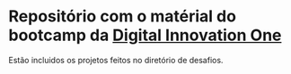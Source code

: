 # Repositório com o matérial do bootcamp da [Digital Innovation One](https://web.dio.me)
Estão incluidos os projetos feitos no diretório de desafios.
